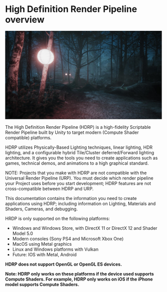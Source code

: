 # High Definition Render Pipeline overview

![](Images/Index1Main.png)

The High Definition Render Pipeline (HDRP) is a high-fidelity Scriptable Render Pipeline built by Unity to target modern (Compute Shader compatible) platforms.

HDRP utilizes Physically-Based Lighting techniques, linear lighting, HDR lighting, and a configurable hybrid Tile/Cluster deferred/Forward lighting architecture. It gives you the tools you need to create applications such as games, technical demos, and animations to a high graphical standard. 

NOTE: Projects that you make with HDRP are not compatible with the Universal Render Pipeline (URP). You must decide which render pipeline your Project uses before you start development; HDRP features are not cross-compatible between HDRP and URP. 

This documentation contains the information you need to create applications using HDRP; including information on Lighting, Materials and Shaders, Cameras, and debugging.

HRDP is only supported on the following platforms: 

* Windows and Windows Store, with DirectX 11 or DirectX 12 and Shader Model 5.0
* Modern consoles (Sony PS4 and Microsoft Xbox One)
* MacOS using Metal graphics
* Linux and Windows platforms with Vulkan
* Future: IOS with Metal, Android

**HDRP does not support OpenGL or OpenGL ES devices.**

**Note: HDRP only works on these platforms if the device used supports Compute Shaders. For example, HDRP only works on iOS if the iPhone model supports Compute Shaders.**
